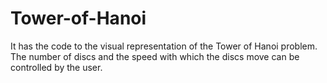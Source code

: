 # Tower-of-Hanoi
It has the code to the visual representation of the Tower of Hanoi problem. The number of discs and the speed with which the discs move can be controlled by the user.

